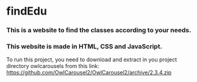 # findEdu
### This is a website to find the classes according to your needs.
### This website is made in HTML, CSS and JavaScript.

To run this project, you need to download and extract in you project directory owlcarousels from this link: https://github.com/OwlCarousel2/OwlCarousel2/archive/2.3.4.zip
